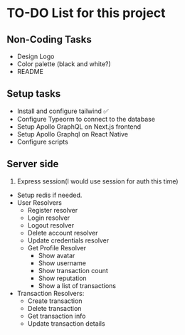 # TO-DO List for this project

## Non-Coding Tasks

- Design Logo
- Color palette (black and white?)
- README

## Setup tasks

- Install and configure tailwind ✅
- Configure Typeorm to connect to the database
- Setup Apollo GraphQL on Next.js frontend
- Setup Apollo Graphql on React Native
- Configure scripts

## Server side

1. Express session(I would use session for auth this time)

- Setup redis if needed.
- User Resolvers
  - Register resolver
  - Login resolver
  - Logout resolver
  - Delete account resolver
  - Update credentials resolver
  - Get Profile Resolver
    - Show avatar
    - Show username
    - Show transaction count
    - Show reputation
    - Show a list of transactions
- Transaction Resolvers:
  - Create transaction
  - Delete transaction
  - Get transaction info
  - Update transaction details
